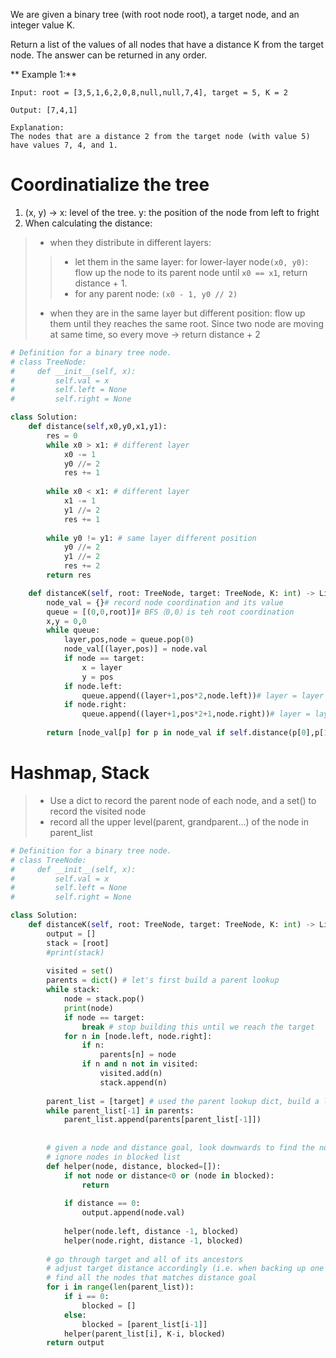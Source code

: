 We are given a binary tree (with root node root), a target node, and an integer value K.

Return a list of the values of all nodes that have a distance K from the target node.  The answer can be returned in any order.

** Example 1:**
```
Input: root = [3,5,1,6,2,0,8,null,null,7,4], target = 5, K = 2

Output: [7,4,1]

Explanation: 
The nodes that are a distance 2 from the target node (with value 5)
have values 7, 4, and 1.
```
# Coordinatialize the tree
1. (x, y) -> x: level of the tree. y: the position of the node from left to fright
2. When calculating the distance:
>* when they distribute in different layers:
>>* let them in the same layer: for lower-layer node```(x0, y0)```: flow up the node to its parent node until ```x0 == x1```, return distance + 1.
>>* for any parent node: ```(x0 - 1, y0 // 2)```
>* when they are in the same layer but different position: flow up them until they reaches the same root. Since two node are moving at same time, so every move -> return distance + 2
```python
# Definition for a binary tree node.
# class TreeNode:
#     def __init__(self, x):
#         self.val = x
#         self.left = None
#         self.right = None

class Solution:
    def distance(self,x0,y0,x1,y1):                 
        res = 0
        while x0 > x1: # different layer                             
            x0 -= 1
            y0 //= 2
            res += 1
        
        while x0 < x1: # different layer 
            x1 -= 1
            y1 //= 2
            res += 1
        
        while y0 != y1: # same layer different position
            y0 //= 2
            y1 //= 2
            res += 2
        return res

    def distanceK(self, root: TreeNode, target: TreeNode, K: int) -> List[int]:
        node_val = {}# record node coordination and its value
        queue = [(0,0,root)]# BFS（0,0）is teh root coordination
        x,y = 0,0
        while queue:
            layer,pos,node = queue.pop(0)
            node_val[(layer,pos)] = node.val        
            if node == target:
                x = layer
                y = pos
            if node.left:
                queue.append((layer+1,pos*2,node.left))# layer = layer + 1, pos = pos * 2
            if node.right:                            
                queue.append((layer+1,pos*2+1,node.right))# layer = layer + 1, pos = pos * 2 + 1
    
        return [node_val[p] for p in node_val if self.distance(p[0],p[1],x,y)==K]
```
# Hashmap, Stack
>* Use a dict to record the parent node of each node, and a set() to record the visited node
>* record all the upper level(parent, grandparent...) of the node in parent_list
```python
# Definition for a binary tree node.
# class TreeNode:
#     def __init__(self, x):
#         self.val = x
#         self.left = None
#         self.right = None

class Solution:
    def distanceK(self, root: TreeNode, target: TreeNode, K: int) -> List[int]:
        output = []
        stack = [root]
        #print(stack)
        
        visited = set()
        parents = dict() # let's first build a parent lookup
        while stack:
            node = stack.pop()    
            print(node)            
            if node == target:
                break # stop building this until we reach the target
            for n in [node.left, node.right]:
                if n:
                    parents[n] = node
                if n and n not in visited:
                    visited.add(n)
                    stack.append(n)
        
        parent_list = [target] # used the parent lookup dict, build a list of parent, grandparent, ... of target node
        while parent_list[-1] in parents:
            parent_list.append(parents[parent_list[-1]])
        
        
        # given a node and distance goal, look downwards to find the nodes that qualifies
        # ignore nodes in blocked list        
        def helper(node, distance, blocked=[]): 
            if not node or distance<0 or (node in blocked):
                return
            
            if distance == 0:
                output.append(node.val)
                        
            helper(node.left, distance -1, blocked)
            helper(node.right, distance -1, blocked)
            
        # go through target and all of its ancestors
        # adjust target distance accordingly (i.e. when backing up one level, reduce distance by 1)
        # find all the nodes that matches distance goal
        for i in range(len(parent_list)):
            if i == 0:
                blocked = []
            else:
                blocked = [parent_list[i-1]]
            helper(parent_list[i], K-i, blocked)
        return output
```